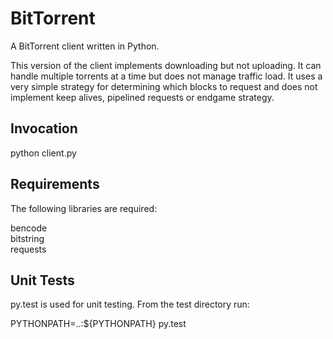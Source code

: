 BitTorrent
===============

A BitTorrent client written in Python.

This version of the client implements downloading but not uploading.  It can handle multiple torrents at a time but does not manage traffic load.  It uses a very simple strategy for determining which blocks to request and does not implement keep alives, pipelined requests or endgame strategy.  

Invocation
----------

python client.py 

Requirements
------------

The following libraries are required:  

bencode   
bitstring  
requests  


Unit Tests
----------

py.test is used for unit testing.  From the test directory run: 

PYTHONPATH=..:${PYTHONPATH} py.test



